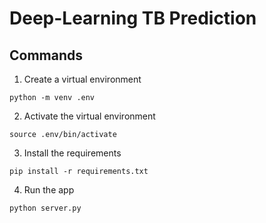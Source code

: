 # Deep-Learning TB Prediction

## Commands

1. Create a virtual environment

```
python -m venv .env
```

2. Activate the virtual environment

```
source .env/bin/activate
```

3. Install the requirements

```
pip install -r requirements.txt
```

4. Run the app

```
python server.py
```
